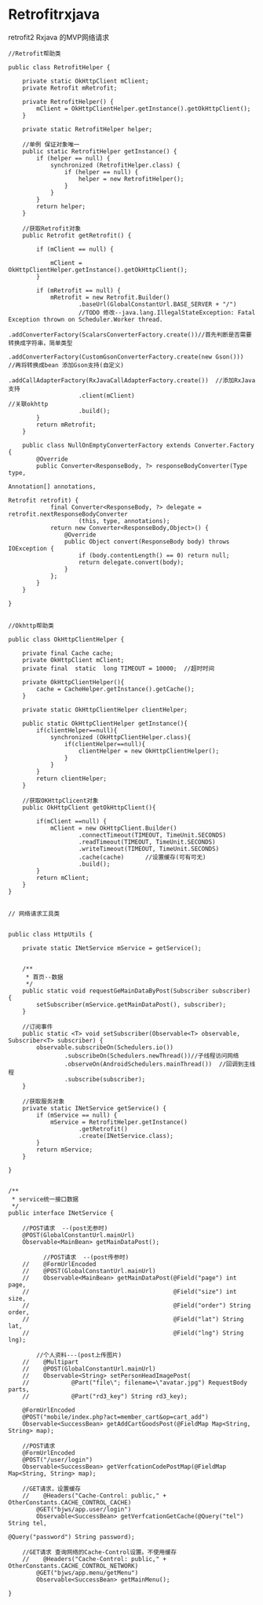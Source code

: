 # Retrofitrxjava

retrofit2 Rxjava 的MVP网络请求


    //Retrofit帮助类

    public class RetrofitHelper {

        private static OkHttpClient mClient;
        private Retrofit mRetrofit;

        private RetrofitHelper() {
            mClient = OkHttpClientHelper.getInstance().getOkHttpClient();
        }

        private static RetrofitHelper helper;

        //单例 保证对象唯一
        public static RetrofitHelper getInstance() {
            if (helper == null) {
                synchronized (RetrofitHelper.class) {
                    if (helper == null) {
                        helper = new RetrofitHelper();
                    }
                }
            }
            return helper;
        }

        //获取Retrofit对象
        public Retrofit getRetrofit() {

            if (mClient == null) {

                mClient = OkHttpClientHelper.getInstance().getOkHttpClient();
            }

            if (mRetrofit == null) {
                mRetrofit = new Retrofit.Builder()
                        .baseUrl(GlobalConstantUrl.BASE_SERVER + "/")
                        //TODO 修改--java.lang.IllegalStateException: Fatal Exception thrown on Scheduler.Worker thread.
                        .addConverterFactory(ScalarsConverterFactory.create())//首先判断是否需要转换成字符串，简单类型
                        .addConverterFactory(CustomGsonConverterFactory.create(new Gson()))  //再将转换成bean 添加Gson支持(自定义)
                        .addCallAdapterFactory(RxJavaCallAdapterFactory.create())  //添加RxJava支持
                        .client(mClient)                                            //关联okhttp
                        .build();
            }
            return mRetrofit;
        }

        public class NullOnEmptyConverterFactory extends Converter.Factory {
            @Override
            public Converter<ResponseBody, ?> responseBodyConverter(Type type,
                                                                    Annotation[] annotations,
                                                                    Retrofit retrofit) {
                final Converter<ResponseBody, ?> delegate = retrofit.nextResponseBodyConverter
                        (this, type, annotations);
                return new Converter<ResponseBody,Object>() {
                    @Override
                    public Object convert(ResponseBody body) throws IOException {
                        if (body.contentLength() == 0) return null;
                        return delegate.convert(body);
                    }
                };
            }
        }

    }


    //Okhttp帮助类

    public class OkHttpClientHelper {

        private final Cache cache;
        private OkHttpClient mClient;
        private final  static  long TIMEOUT = 10000;  //超时时间

        private OkHttpClientHelper(){
            cache = CacheHelper.getInstance().getCache();
        }

        private static OkHttpClientHelper clientHelper;

        public static OkHttpClientHelper getInstance(){
            if(clientHelper==null){
                synchronized (OkHttpClientHelper.class){
                    if(clientHelper==null){
                        clientHelper = new OkHttpClientHelper();
                    }
                }
            }
            return clientHelper;
        }

        //获取OKHttpClicent对象
        public OkHttpClient getOkHttpClient(){

            if(mClient ==null) {
                mClient = new OkHttpClient.Builder()
                        .connectTimeout(TIMEOUT, TimeUnit.SECONDS)
                        .readTimeout(TIMEOUT, TimeUnit.SECONDS)
                        .writeTimeout(TIMEOUT, TimeUnit.SECONDS)
                        .cache(cache)      //设置缓存(可有可无)
                        .build();
            }
            return mClient;
        }
    }


    // 网络请求工具类


    public class HttpUtils {

        private static INetService mService = getService();


        /**
         * 首页--数据
         */
        public static void requestGeMainDataByPost(Subscriber subscriber) {
            setSubscriber(mService.getMainDataPost(), subscriber);
        }

        //订阅事件
        public static <T> void setSubscriber(Observable<T> observable, Subscriber<T> subscriber) {
            observable.subscribeOn(Schedulers.io())
                    .subscribeOn(Schedulers.newThread())//子线程访问网络
                    .observeOn(AndroidSchedulers.mainThread())  //回调到主线程
                    .subscribe(subscriber);
        }

        //获取服务对象
        private static INetService getService() {
            if (mService == null) {
                mService = RetrofitHelper.getInstance()
                        .getRetrofit()
                        .create(INetService.class);
            }
            return mService;
        }

    }


    /**
     * service统一接口数据
     */
    public interface INetService {

        //POST请求  --(post无参时)
        @POST(GlobalConstantUrl.mainUrl)
        Observable<MainBean> getMainDataPost();

              //POST请求  --(post传参时)
        //    @FormUrlEncoded
        //    @POST(GlobalConstantUrl.mainUrl)
        //    Observable<MainBean> getMainDataPost(@Field("page") int page,
        //                                         @Field("size") int size,
        //                                         @Field("order") String order,
        //                                         @Field("lat") String lat,
        //                                         @Field("lng") String lng);

            //个人资料---(post上传图片)
        //    @Multipart
        //    @POST(GlobalConstantUrl.mainUrl)
        //    Observable<String> setPersonHeadImagePost(
        //            @Part("file\"; filename=\"avatar.jpg") RequestBody parts,
        //            @Part("rd3_key") String rd3_key);

        @FormUrlEncoded
        @POST("mobile/index.php?act=member_cart&op=cart_add")
        Observable<SuccessBean> getAddCartGoodsPost(@FieldMap Map<String, String> map);

        //POST请求
        @FormUrlEncoded
        @POST("/user/login")
        Observable<SuccessBean> getVerfcationCodePostMap(@FieldMap Map<String, String> map);

        //GET请求，设置缓存
        //    @Headers("Cache-Control: public," + OtherConstants.CACHE_CONTROL_CACHE)
            @GET("bjws/app.user/login")
            Observable<SuccessBean> getVerfcationGetCache(@Query("tel") String tel,
                                                          @Query("password") String password);

        //GET请求 查询网络的Cache-Control设置。不使用缓存
        //    @Headers("Cache-Control: public," + OtherConstants.CACHE_CONTROL_NETWORK)
            @GET("bjws/app.menu/getMenu")
            Observable<SuccessBean> getMainMenu();

    }

